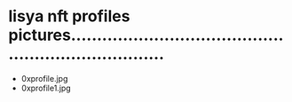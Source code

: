 # lisya nft profiles pictures.......................................................................
- 0xprofile.jpg
- 0xprofile1.jpg
